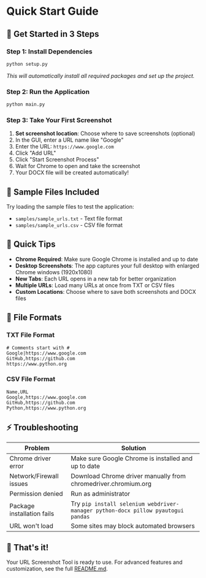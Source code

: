 # Quick Start Guide

## 🚀 Get Started in 3 Steps

### Step 1: Install Dependencies
```bash
python setup.py
```
*This will automatically install all required packages and set up the project.*

### Step 2: Run the Application
```bash
python main.py
```

### Step 3: Take Your First Screenshot
1. **Set screenshot location**: Choose where to save screenshots (optional)
2. In the GUI, enter a URL name like "Google"
3. Enter the URL: `https://www.google.com`
4. Click "Add URL"
5. Click "Start Screenshot Process"
6. Wait for Chrome to open and take the screenshot
7. Your DOCX file will be created automatically!

## 📁 Sample Files Included

Try loading the sample files to test the application:
- `samples/sample_urls.txt` - Text file format
- `samples/sample_urls.csv` - CSV file format

## 🎯 Quick Tips

- **Chrome Required**: Make sure Google Chrome is installed and up to date
- **Desktop Screenshots**: The app captures your full desktop with enlarged Chrome windows (1920x1080)
- **New Tabs**: Each URL opens in a new tab for better organization
- **Multiple URLs**: Load many URLs at once from TXT or CSV files
- **Custom Locations**: Choose where to save both screenshots and DOCX files

## 📝 File Formats

### TXT File Format
```
# Comments start with #
Google|https://www.google.com
GitHub,https://github.com
https://www.python.org
```

### CSV File Format
```csv
Name,URL
Google,https://www.google.com
GitHub,https://github.com
Python,https://www.python.org
```

## ⚡ Troubleshooting

| Problem | Solution |
|---------|----------|
| Chrome driver error | Make sure Google Chrome is installed and up to date |
| Network/Firewall issues | Download Chrome driver manually from chromedriver.chromium.org |
| Permission denied | Run as administrator |
| Package installation fails | Try `pip install selenium webdriver-manager python-docx pillow pyautogui pandas` |
| URL won't load | Some sites may block automated browsers |

## 🎉 That's it!

Your URL Screenshot Tool is ready to use. For advanced features and customization, see the full [README.md](README.md). 